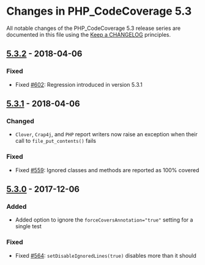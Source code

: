 # Changes in PHP_CodeCoverage 5.3

All notable changes of the PHP_CodeCoverage 5.3 release series are documented in this file using the [Keep a CHANGELOG](http://keepachangelog.com/) principles.

## [5.3.2] - 2018-04-06

### Fixed

* Fixed [#602](https://github.com/sebastianbergmann/php-code-coverage/pull/602): Regression introduced in version 5.3.1

## [5.3.1] - 2018-04-06

### Changed

* `Clover`, `Crap4j`, and `PHP` report writers now raise an exception when their call to `file_put_contents()` fails

### Fixed

* Fixed [#559](https://github.com/sebastianbergmann/php-code-coverage/issues/559): Ignored classes and methods are reported as 100% covered

## [5.3.0] - 2017-12-06

### Added

* Added option to ignore the `forceCoversAnnotation="true"` setting for a single test

### Fixed

* Fixed [#564](https://github.com/sebastianbergmann/php-code-coverage/issues/564): `setDisableIgnoredLines(true)` disables more than it should

[5.3.2]: https://github.com/sebastianbergmann/php-code-coverage/compare/5.3.1...5.3.2
[5.3.1]: https://github.com/sebastianbergmann/php-code-coverage/compare/5.3.0...5.3.1
[5.3.0]: https://github.com/sebastianbergmann/php-code-coverage/compare/5.2...5.3.0

